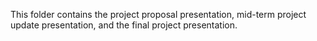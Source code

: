 This folder contains the project proposal presentation, mid-term project update presentation, and the final project presentation.
